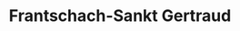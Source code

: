 ---
title: Frantschach-Sankt Gertraud
url: /frantschach-sankt-gertraud/
latitude: 46.855
longitude: 14.852
---
